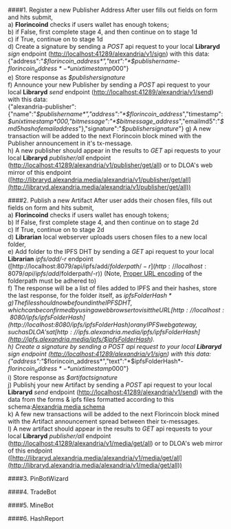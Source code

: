 ####1. Register a new Publisher Address
After user fills out fields on form and hits submit,  
a) **Florincoind** checks if users wallet has enough tokens;  
b) if False, first complete stage 4, and then continue on to stage 1d  
c) if True, continue on to stage 1d  
d) Create a signature by sending a *POST* api request to your local **Libraryd** *sign* endpoint ([http://localhost:41289/alexandria/v1/sign](http://localhost:41289/alexandria/v1/sign)) with this data:  
{"address":"*$florincoin_address*","text":"*$publishername*-*$florincoin_address*-*$unixtimestamp*000"}  
e) Store response as *$publishersignature*  
f) Announce your new Publisher by sending a *POST* api request to your local **Libraryd** *send* endpoint ([http://localhost:41289/alexandria/v1/send](http://localhost:41289/alexandria/v1/send)) with this data:  
{"alexandria-publisher":{"name":"*$publishername*","address":"*$florincoin_address*","timestamp":*$unixtimestamp*000,"bitmessage":"*$bitmessage_address*","emailmd5":"*$md5hashofemailaddress*"},"signature":"*$publishersignature*"}
g) A new transaction will be added to the next Florincoin block mined with the Publisher announcement in it's tx-message.  
h) A new publisher should appear in the results to *GET* api requests to your local **Libraryd** *publisher/all* endpoint ([http://localhost:41289/alexandria/v1/publisher/get/all](http://localhost:41289/alexandria/v1/publisher/get/all)) or to DLOA's web mirror of this endpoint ([http://libraryd.alexandria.media/alexandria/v1/publisher/get/all](http://libraryd.alexandria.media/alexandria/v1/publisher/get/all))

####2. Publish a new Artifact
After user adds their chosen files, fills out fields on form and hits submit,  
a) **Florincoind** checks if users wallet has enough tokens;  
b) If False, first complete stage 4, and then continue on to stage 2d  
c) If True, continue on to stage 2d  
d) **Librarian** local webserver uploads users chosen files to a new local folder,  
e) Add folder to the IPFS DHT by sending a *GET* api request to your local **Librarian** *ipfs/add/-r* endpoint ([http://localhost:8079/api/ipfs/add/$folderpath/-r](http://localhost:8079/api/ipfs/add/$folderpath/-r)) (Note, [Proper URL encoding](http://meyerweb.com/eric/tools/dencoder/) of the folderpath must be adhered to)  
f) The response will be a list of files added to IPFS and their hashes, store the last response, for the folder itself, as *$ipfsFolderHash*  
g) The files should now be found in the IPFS DHT, which can be confirmed by using a web browser to visit the URL [http://localhost:8080/ipfs/$ipfsFolderHash](http://localhost:8080/ipfs/$ipfsFolderHash) or any IPFS web gateway, such as DLOA's at [http://ipfs.alexandria.media/ipfs/$ipfsFolderHash](http://ipfs.alexandria.media/ipfs/$ipfsFolderHash).  
h) Create a signature by sending a *POST* api request to your local **Libraryd** *sign* endpoint ([http://localhost:41289/alexandria/v1/sign](http://localhost:41289/alexandria/v1/sign)) with this data:  
{"address":"*$florincoin_address*","text":"*$ipfsFolderHash*-*$florincoin_address*-*$unixtimestamp*000"}  
i) Store response as *$artifactsignature*  
j) Publishj your new Artifact by sending a *POST* api request to your local **Libraryd** *send* endpoint ([http://localhost:41289/alexandria/v1/send](http://localhost:41289/alexandria/v1/send)) with the data from the forms & ipfs files formatted according to this schema:[Alexandria media schema](https://docs.google.com/spreadsheets/d/1C3KNzQ-ec8Ma1ln5_Z-8609SkOM9TWoxmRprRU3Qe1M/edit#gid=0)  
k) A few new transactions will be added to the next Florincoin block mined with the Artifact announcement spread between their tx-messages.  
l) A new artifact should appear in the results to *GET* api requests to your local **Libraryd** *publisher/all* endpoint ([http://localhost:41289/alexandria/v1/media/get/all](http://localhost:41289/alexandria/v1/media/get/all)) or to DLOA's web mirror of this endpoint ([http://libraryd.alexandria.media/alexandria/v1/media/get/all](http://libraryd.alexandria.media/alexandria/v1/media/get/all))

####3. PinBotWizard

####4. TradeBot

####5. MineBot  

####6. HashReport
